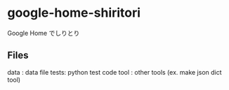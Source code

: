 # google-home-shiritori
Google Home でしりとり

## Files
data : data file
tests: python test code
tool : other tools (ex. make json dict tool)

